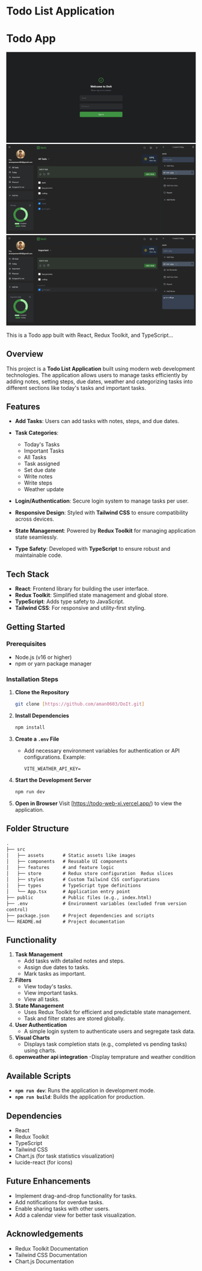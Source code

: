 # Todo List Application
# Todo App

![Todo App ](/src/assets/login.png "Sign In  ")
![Todo App ](/src/assets/img2.png "Todo App  ")
![Todo App ](/src/assets/img3.png "Todo App  ")

This is a Todo app built with React, Redux Toolkit, and TypeScript...

## Overview
This project is a **Todo List Application** built using modern web development technologies. The application allows users to manage tasks efficiently by adding notes, setting steps, due dates, weather and categorizing tasks into different sections like today's tasks and important tasks.

## Features
- **Add Tasks**: Users can add tasks with notes, steps, and due dates.
- **Task Categories**:
  - Today's Tasks
  - Important Tasks
  - All Tasks
  - Task assigned
  - Set due date
  - Write notes
  - Write steps
  - Weather update
    
- **Login/Authentication**: Secure login system to manage tasks per user.
- **Responsive Design**: Styled with **Tailwind CSS** to ensure compatibility across devices.
- **State Management**: Powered by **Redux Toolkit** for managing application state seamlessly.
- **Type Safety**: Developed with **TypeScript** to ensure robust and maintainable code.

## Tech Stack
- **React**: Frontend library for building the user interface.
- **Redux Toolkit**: Simplified state management and global store.
- **TypeScript**: Adds type safety to JavaScript.
- **Tailwind CSS**: For responsive and utility-first styling.

## Getting Started

### Prerequisites
- Node.js (v16 or higher)
- npm or yarn package manager

### Installation Steps

1. **Clone the Repository**
   ```bash
   git clone [https://github.com/aman0603/DoIt.git]
   ```

2. **Install Dependencies**
   ```bash
   npm install
   ```
  

3. **Create a `.env` File**
   - Add necessary environment variables for authentication or API configurations. Example:
     ```env
     VITE_WEATHER_API_KEY=  
     ```

4. **Start the Development Server**
   ```bash
   npm run dev
   ```
 

5. **Open in Browser**
   Visit [https://todo-web-xi.vercel.app/) to view the application.

## Folder Structure
```
.
├── src
│   ├── assets       # Static assets like images
│   ├── components   # Reusable UI components
│   ├── features     # and feature logic
│   ├── store        # Redux store configuration  Redux slices
│   ├── styles       # Custom Tailwind CSS configurations
│   ├── types        # TypeScript type definitions
│   └── App.tsx      # Application entry point
├── public           # Public files (e.g., index.html)
├── .env             # Environment variables (excluded from version control)
├── package.json     # Project dependencies and scripts
└── README.md        # Project documentation
```

## Functionality
1. **Task Management**
   - Add tasks with detailed notes and steps.
   - Assign due dates to tasks.
   - Mark tasks as important.
2. **Filters**
   - View today's tasks.
   - View important tasks.
   - View all tasks.
3. **State Management**
   - Uses Redux Toolkit for efficient and predictable state management.
   - Task and filter states are stored globally.
4. **User Authentication**
   - A simple login system to authenticate users and segregate task data.
5. **Visual Charts**
   - Displays task completion stats (e.g., completed vs pending tasks) using charts.
6. **openweather api integration**
   -Display temprature and weather condition
## Available Scripts
- **`npm run dev`**: Runs the application in development mode.
- **`npm run build`**: Builds the application for production.

## Dependencies
- React
- Redux Toolkit
- TypeScript
- Tailwind CSS
- Chart.js (for task statistics visualization)
- lucide-react (for icons)

## Future Enhancements
- Implement drag-and-drop functionality for tasks.
- Add notifications for overdue tasks.
- Enable sharing tasks with other users.
- Add a calendar view for better task visualization.
  
## Acknowledgements
- Redux Toolkit Documentation
- Tailwind CSS Documentation
- Chart.js Documentation

